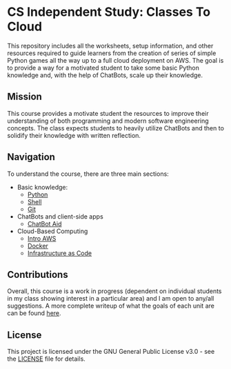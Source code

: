 # CS Independent Study: Classes To Cloud

This repository includes all the worksheets, setup information, and other
resources required to guide learners from the creation of series of simple
Python games all the way up to a full cloud deployment on AWS. The goal is to
provide a way for a motivated student to take some basic Python knowledge and,
with the help of ChatBots, scale up their knowledge.

## Mission

This course provides a motivate student the resources to improve their
understanding of both programming and modern software engineering concepts. The
class expects students to heavily utilize ChatBots and then to solidify their
knowledge with written reflection.

## Navigation

To understand the course, there are three main sections:

- Basic knowledge:
    - [Python](./00_intermediate_python)
    - [Shell](./01_shell)
    - [Git](./02_git)
- ChatBots and client-side apps
    - [ChatBot Aid](./04_chatbot_aid)
- Cloud-Based Computing
    - [Intro AWS](./05_aws_part_one)
    - [Docker](./06_docker)
    - [Infrastructure as Code](./07_aws_part_two)

## Contributions

Overall, this course is a work in progress (dependent on individual students in
my class showing interest in a particular area) and I am open to any/all
suggestions. A more complete writeup of what the goals of each unit are can be
found [here](https://eric-rizzi.github.io/teaching/course_specifics/independent_study.html).

## License

This project is licensed under the GNU General Public License v3.0 - see the
[LICENSE](LICENSE) file for details.
